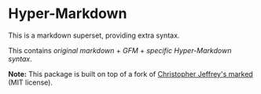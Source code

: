 
# Hyper-Markdown

This is a markdown superset, providing extra syntax.

This contains *original markdown* + *GFM* + *specific Hyper-Markdown syntax*.



**Note:** This package is built on top of a fork of [Christopher Jeffrey's marked](https://github.com/chjj/marked) (MIT license).

